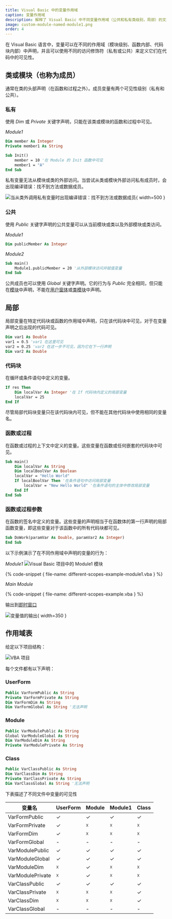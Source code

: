 ```yaml
---
title: Visual Basic 中的变量作用域
caption: 变量作用域
description: 解释了 Visual Basic 中不同变量作用域（公共和私有类级别，局部）的文章
image: custom-module-named-module1.png
order: 4
---
```

在 Visual Basic 语言中，变量可以在不同的作用域（模块级别、函数内部、代码块内部）中声明，并且可以使用不同的访问修饰符（私有或公共）来定义它们在代码中的可见性。

## 类或模块（也称为成员）

通常在类的头部声明（在函数和过程之外）。成员变量有两个可见性级别（私有和公共）。

### 私有

使用 *Dim* 或 *Private* 关键字声明，只能在该类或模块的函数和过程中可见。

*Module1*

~~~vb
Dim member As Integer
Private member1 As String

Sub Init()
    member = 10 '在 Module 的 Init 函数中可见
    member1 = "A"
End Sub
~~~

私有变量无法从模块或类的外部访问。当尝试从类或模块外部访问私有成员时，会出现编译错误：找不到方法或数据成员。

![当从类外调用私有变量时出现编译错误：找不到方法或数据成员](not-found-member-on-private-variable.png){ width=500 }

### 公共

使用 *Public* 关键字声明的公共变量可以从当前模块或类以及外部模块或类访问。

*Module1*
~~~vb
Dim publicMember As Integer
~~~

*Module2*
~~~vb
Sub main()
    Module1.publicMember = 20 '从外部模块访问并赋值变量
End Sub
~~~

公共成员也可以使用 *Global* 关键字声明。它的行为与 *Public* 完全相同，但只能在[模块](/visual-basic/modules/)中声明，不能在[用户窗体](/visual-basic/user-forms/)或[类模块](/visual-basic/classes/)中声明。

## 局部

局部变量在特定代码块或函数的作用域中声明，只在该代码块中可见，对于在变量声明之后出现的代码可见。

~~~ vb
Dim var1 As Double
var1 = 0.5 'var1 在这里可见
var2 = 0.25 'var2 在这一步不可见，因为它在下一行声明
Dim var2 As Double
~~~

### 代码块
在循环或条件语句中定义的变量。

~~~ vb
If res Then
    Dim localVar As Integer '在 If 代码块内定义的局部变量
    localVar = 25
End If
~~~

尽管局部代码块变量只在该代码块内可见，但不能在其他代码块中使用相同的变量名。

### 函数或过程

在函数或过程的上下文中定义的变量。这些变量在函数或任何嵌套的代码块中可见。

~~~ vb
Sub main()
    Dim localVar As String
    Dim localBoolVar As Boolean
    localVar = "Hello World"
    If localBoolVar Then '在条件语句中访问局部变量
        localVar = "New Hello World" '在条件语句的主体中修改局部变量
    End If
End Sub
~~~

### 函数或过程参数

在函数的签名中定义的变量。这些变量的声明相当于在函数体的第一行声明的局部函数变量，即这些变量对于该函数中的所有代码块都可见。

~~~ vb
Sub DoWork(paramVar As Double, paramVar2 As Integer)
End Sub
~~~

以下示例演示了在不同作用域中声明的变量的行为：

*Module1*
![Visual Basic 项目中的 Module1 模块](custom-module-named-module1.png)

{% code-snippet { file-name: different-scopes-example-module1.vba } %}

*Main Module*

{% code-snippet { file-name: different-scopes-example.vba } %}

输出到[即时窗口](visual-basic/vba/vba-editor/windows#immediate-window)

![变量值的输出](immediate-window-output.png){ width=350 }

## 作用域表

给定以下项目结构：

![VBA 项目](vb-project.png)

每个文件都有以下声明：

### UserForm

~~~ vb
Public VarFormPublic As String
Private VarFormPrivate As String
Dim VarFormDim As String
Dim VarFormGlobal As String '无法声明
~~~

### Module

~~~ vb
Public VarModulePublic As String
Global VarModuleGlobal As String
Dim VarModuleDim As String
Private VarModulePrivate As String
~~~

### Class

~~~ vb
Public VarClassPublic As String
Dim VarClassDim As String
Private VarClassPrivate As String
Dim VarClassGlobal As String '无法声明
~~~

下表描述了不同文件中变量的可见性

|变量名|UserForm|Module|Module1|Class
|---|---|--|--|--|
VarFormPublic|✓|✓|✓|✓|
VarFormPrivate|✓|☓|☓|☓|
VarFormDim|✓|☓|☓|☓|
VarFormGlobal|-|-|-|-|
VarModulePublic|✓|✓|✓|✓|
VarModuleGlobal|✓|✓|✓|✓|
VarModuleDim|☓|✓|☓|☓|
VarModulePrivate|☓|✓|☓|☓|
VarClassPublic|✓|✓|✓|✓|
VarClassPrivate|☓|☓|☓|✓|
VarClassDim|☓|☓|☓|✓|
VarClassGlobal|-|-|-|-|